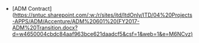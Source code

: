 - [ADM Contract](https://sntuc.sharepoint.com/:w:/r/sites/itd/ItdOnly/ITD/04%20Projects-APPS/ADM/Accenture/ADM%20601%20(FY2017-ADM%20Transition.docx?d=w4650004cbdc84aaf963bce621daadcf5&csf=1&web=1&e=M6NCvz)